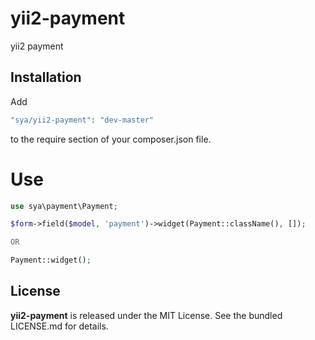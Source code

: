 # yii2-payment
yii2 payment

## Installation
Add 

```php
"sya/yii2-payment": "dev-master"
```

to the require section of your composer.json file.

# Use
```php
use sya\payment\Payment;

$form->field($model, 'payment')->widget(Payment::className(), []);

OR

Payment::widget();
```

## License
**yii2-payment** is released under the MIT License. See the bundled LICENSE.md for details.
